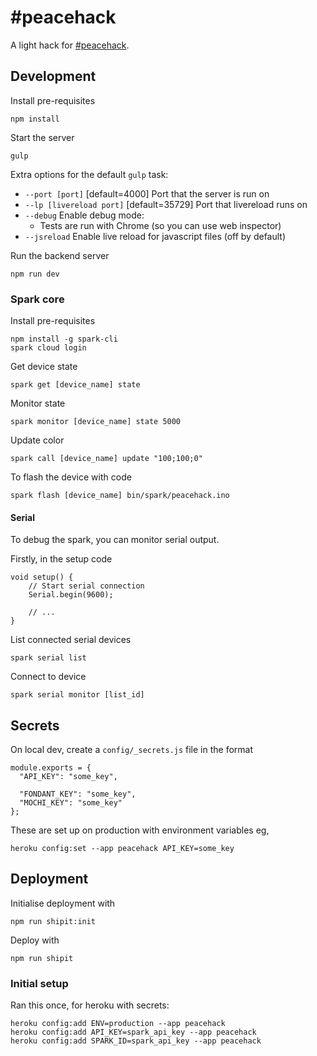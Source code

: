 # #peacehack

A light hack for [#peacehack](http://talkingpeacefestival.org/events/event/peacehack/).

## Development

Install pre-requisites

    npm install

Start the server

    gulp

Extra options for the default `gulp` task:

* `--port [port]` [default=4000] Port that the server is run on
* `--lp [livereload port]` [default=35729] Port that livereload runs on
* `--debug` Enable debug mode:
    * Tests are run with Chrome (so you can use web inspector)
* `--jsreload` Enable live reload for javascript files (off by default)

Run the backend server

    npm run dev

### Spark core

Install pre-requisites

    npm install -g spark-cli
    spark cloud login

Get device state

    spark get [device_name] state

Monitor state

    spark monitor [device_name] state 5000

Update color

    spark call [device_name] update "100;100;0"

To flash the device with code

    spark flash [device_name] bin/spark/peacehack.ino

#### Serial

To debug the spark, you can monitor serial output.

Firstly, in the setup code

    void setup() {
        // Start serial connection
        Serial.begin(9600);

        // ...
    }

List connected serial devices

    spark serial list

Connect to device

    spark serial monitor [list_id]

## Secrets

On local dev, create a `config/_secrets.js` file in the format

    module.exports = {
      "API_KEY": "some_key",

      "FONDANT_KEY": "some_key",
      "MOCHI_KEY": "some_key"
    };

These are set up on production with environment variables eg,

    heroku config:set --app peacehack API_KEY=some_key

## Deployment

Initialise deployment with

    npm run shipit:init

Deploy with

    npm run shipit

### Initial setup

Ran this once, for heroku with secrets:

    heroku config:add ENV=production --app peacehack
    heroku config:add API_KEY=spark_api_key --app peacehack
    heroku config:add SPARK_ID=spark_api_key --app peacehack
